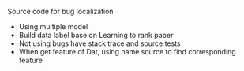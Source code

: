 Source code for bug localization
- Using multiple model
- Build data label base on Learning to rank paper
- Not using bugs have stack trace and source tests 
- When get feature of Dat, using name source to find corresponding feature 